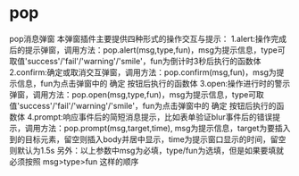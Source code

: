 # pop
pop消息弹窗
本弹窗插件主要提供四种形式的操作交互与提示：
 1.alert:操作完成后的提示弹窗，调用方法：pop.alert(msg,type,fun)，msg为提示信息，type可取值'success'/'fail'/'warning'/'smile'，fun为倒计时3秒后执行的函数体
 2.confirm:确定或取消交互弹窗，调用方法：pop.confirm(msg,fun)，msg为提示信息，fun为点击弹窗中的 确定 按钮后执行的函数体
 3.open:操作进行时的警示弹窗，调用方法：pop.open(msg,type,fun)，msg为提示信息，type可取值'success'/'fail'/'warning'/'smile'，fun为点击弹窗中的 确定 按钮后执行的函数体
 4.prompt:响应事件后的简短消息提示，比如表单验证blur事件后的错误提示，调用方法：pop.prompt(msg,target,time), msg为提示信息，target为要插入到的目标元素，留空则插入body并居中显示，time为提示窗口显示的时间，留空则默认为1.5s
 另外：以上参数中msg为必填，type/fun为选填，但是如果要填就必须按照 msg>type>fun 这样的顺序
